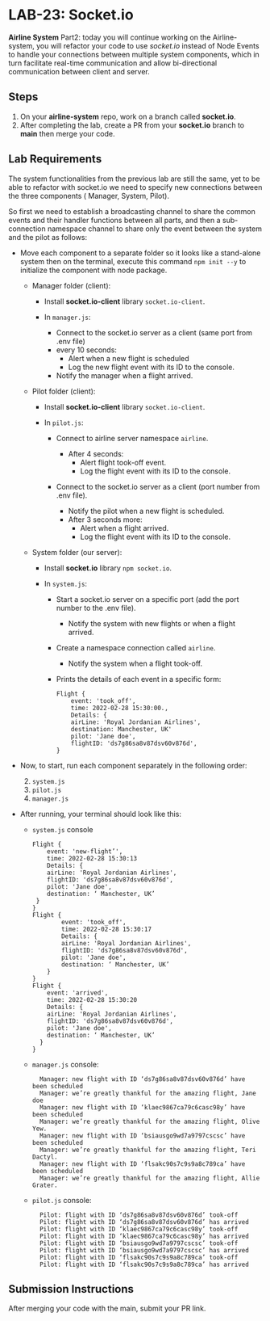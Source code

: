 # LAB-23: Socket.io

**Airline System** Part2: today you will continue working on the Airline-system, you will refactor your code to use _socket.io_ instead of Node Events to handle your connections between multiple system components, which in turn facilitate real-time communication and allow bi-directional communication between client and server.

## Steps

1. On your **airline-system** repo, work on a branch called **socket.io**.
2. After completing the lab, create a PR from your **socket.io** branch to **main** then merge your code.

## Lab Requirements

The system functionalities from the previous lab are still the same, yet to be able to refactor with socket.io we need to specify new connections between the three components ( Manager, System, Pilot).

So first we need to establish a broadcasting channel to share the common events and their handler functions between all parts, and then a sub-connection namespace channel to share only the event between the system and the pilot as follows:

- Move each component to a separate folder so it looks like a stand-alone system then on the terminal, execute this command `npm init --y` to initialize the component with node package.

  - Manager folder (client):

    - Install **socket.io-client** library `socket.io-client`.
    - In `manager.js`:

      - Connect to the socket.io server as a client (same port from .env file)
      - every 10 seconds:
        - Alert when a new flight is scheduled
        - Log the new flight event with its ID to the console.
      - Notify the manager when a flight arrived.

  - Pilot folder (client):

    - Install **socket.io-client** library `socket.io-client`.
    - In `pilot.js`:

      - Connect to airline server namespace `airline`.

        - After 4 seconds:
          - Alert flight took-off event.
          - Log the flight event with its ID to the console.

      - Connect to the socket.io server as a client (port number from .env file).
        - Notify the pilot when a new flight is scheduled.
        - After 3 seconds more:
          - Alert when a flight arrived.
          - Log the flight event with its ID to the console.

  - System folder (our server):

    - Install **socket.io** library `npm socket.io`.
    - In `system.js`:

      - Start a socket.io server on a specific port (add the port number to the .env file).
        - Notify the system with new flights or when a flight arrived.
      - Create a namespace connection called `airline`.
        - Notify the system when a flight took-off.
      - Prints the details of each event in a specific form:

        ```
        Flight {
            event: 'took_off',
            time: 2022-02-28 15:30:00.,
            Details: {
            airLine: 'Royal Jordanian Airlines',
            destination: Manchester, UK'
            pilot: 'Jane doe',
            flightID: 'ds7g86sa8v87dsv60v876d',
        }
        ```

- Now, to start, run each component separately in the following order:

  2. `system.js`
  3. `pilot.js`
  4. `manager.js`

- After running, your terminal should look like this:

  - `system.js` console

    ```
    Flight {
        event: 'new-flight’',
        time: 2022-02-28 15:30:13
        Details: {
        airLine: 'Royal Jordanian Airlines',
        flightID: 'ds7g86sa8v87dsv60v876d',
        pilot: 'Jane doe',
        destination: ‘ Manchester, UK’
     }
    }
    Flight {
            event: 'took_off',
            time: 2022-02-28 15:30:17
            Details: {
            airLine: 'Royal Jordanian Airlines',
            flightID: 'ds7g86sa8v87dsv60v876d',
            pilot: 'Jane doe',
            destination: ‘ Manchester, UK’
        }
    }
    Flight {
        event: 'arrived',
        time: 2022-02-28 15:30:20
        Details: {
        airLine: 'Royal Jordanian Airlines',
        flightID: 'ds7g86sa8v87dsv60v876d',
        pilot: 'Jane doe',
        destination: ‘ Manchester, UK’
      }
    }
    ```

  - `manager.js` console:

    ```
      Manager: new flight with ID ‘ds7g86sa8v87dsv60v876d’ have been scheduled
      Manager: we’re greatly thankful for the amazing flight, Jane doe
      Manager: new flight with ID ‘klaec9867ca79c6casc98y’ have been scheduled
      Manager: we’re greatly thankful for the amazing flight, Olive Yew.
      Manager: new flight with ID ‘bsiausgo9wd7a9797cscsc’ have been scheduled
      Manager: we’re greatly thankful for the amazing flight, Teri Dactyl.
      Manager: new flight with ID ‘flsakc90s7c9s9a8c789ca’ have been scheduled
      Manager: we’re greatly thankful for the amazing flight, Allie Grater.
    ```

  - `pilot.js` console:
    ```
      Pilot: flight with ID ‘ds7g86sa8v87dsv60v876d’ took-off
      Pilot: flight with ID ‘ds7g86sa8v87dsv60v876d’ has arrived
      Pilot: flight with ID ‘klaec9867ca79c6casc98y’ took-off
      Pilot: flight with ID ‘klaec9867ca79c6casc98y’ has arrived
      Pilot: flight with ID ‘bsiausgo9wd7a9797cscsc’ took-off
      Pilot: flight with ID ‘bsiausgo9wd7a9797cscsc’ has arrived
      Pilot: flight with ID ‘flsakc90s7c9s9a8c789ca’ took-off
      Pilot: flight with ID ‘flsakc90s7c9s9a8c789ca’ has arrived
    ```

## Submission Instructions

After merging your code with the main, submit your PR link.
